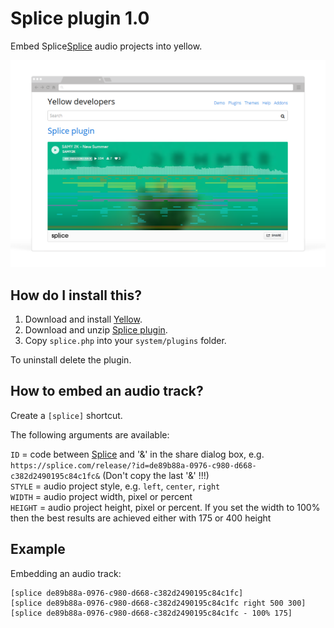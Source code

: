 Splice plugin 1.0
=======================
Embed Splice[Splice](http://www.splice.com) audio projects into yellow.

![Screenshot](splice-browser.png?raw=true)

How do I install this?
----------------------
1. Download and install [Yellow](https://github.com/datenstrom/yellow/).
2. Download and unzip [Splice plugin](https://github.com/SAMY2K/yellow-plugin-splice/archive/master.zip).
3. Copy `splice.php` into your `system/plugins` folder.

To uninstall delete the plugin.

How to embed an audio track?
----------------------------
Create a `[splice]` shortcut.
 
The following arguments are available:

`ID` = code between [Splice](https://splice.com/release/?id=) and '&' in the share dialog box, e.g. `https://splice.com/release/?id=de89b88a-0976-c980-d668-c382d2490195c84c1fc&` (Don't copy the last '&' !!!)  
`STYLE` = audio project style, e.g. `left`, `center`, `right`   
`WIDTH` = audio project width, pixel or percent  
`HEIGHT` = audio project height, pixel or percent. If you set the width to 100% then the best results are achieved either with 175 or 400 height  

Example
-------
Embedding an audio track:

    [splice de89b88a-0976-c980-d668-c382d2490195c84c1fc]
    [splice de89b88a-0976-c980-d668-c382d2490195c84c1fc right 500 300]
    [splice de89b88a-0976-c980-d668-c382d2490195c84c1fc - 100% 175]
